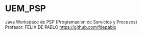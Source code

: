 # UEM_PSP
Java Workspace de PSP (Programacíon de Servicios y Procesos)  
Profesor: FELIX DE PABLO https://github.com/fdepablo 
